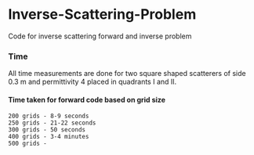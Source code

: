 # Inverse-Scattering-Problem
Code for inverse scattering forward and inverse problem

### Time 

All time measurements are done for two square shaped scatterers of side 0.3 m and permittivity 4 placed in quadrants I and II.

#### Time taken for forward code based on grid size

````
200 grids - 8-9 seconds
250 grids - 21-22 seconds
300 grids - 50 seconds
400 grids - 3-4 minutes
500 grids - 
